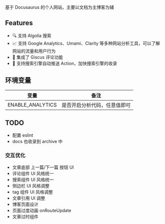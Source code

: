 基于 Docusaurus 的个人网站，主要以文档为主博客为辅

## Features

- 🔍 支持 Algolia 搜索
- 📈 支持 Google Analytics、Umami、Clarity 等多种网站分析工具，可以了解网站的流量和用户行为
- 💬 集成了 Giscus 评论功能
- 🚀 支持搜索引擎自动推送 Action，加快搜索引擎的收录

## 环境变量

| 变量             | 备注                         |
| ---------------- | ---------------------------- |
| ENABLE_ANALYTICS | 是否开启分析代码，任意值即可 |

## TODO

- 配置 eslint
- docs 也收录到 archive 中

### 交互优化

- 文章底部 上一篇/下一篇 按钮 UI
- 评论组件 UI 风格统一
- 搜索组件 UI 风格统一
- 侧边栏 UI 风格调整
- tag 组件 UI 风格调整
- 文章引用 UI 调整
- 博客页面设计
- 页面过度动画 onRouteUpdate
- 文章过时组件

